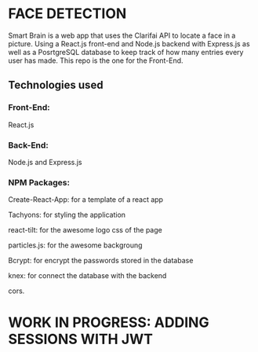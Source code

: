 # FACE DETECTION

Smart Brain is a web app that uses the Clarifai API to locate a face in a picture. Using a React.js front-end and Node.js backend with Express.js as well as a PosrtgreSQL database to keep track of how many entries every user has made. This repo is the one for the Front-End.

## Technologies used
### Front-End:

React.js

### Back-End:

Node.js and Express.js

### NPM Packages:

Create-React-App: for a template of a react app 

Tachyons: for styling the application

react-tilt: for the awesome logo css of the page

particles.js: for the awesome backgroung

Bcrypt: for encrypt the passwords stored in the database

knex: for connect the database with the backend

cors.

# WORK IN PROGRESS: ADDING SESSIONS WITH JWT

